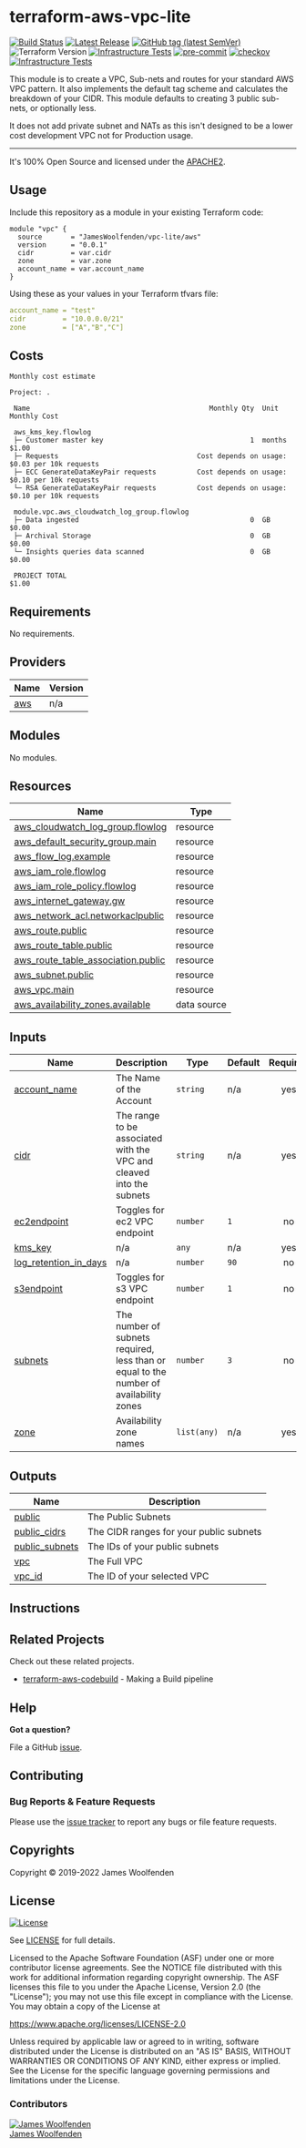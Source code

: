 # terraform-aws-vpc-lite

[![Build Status](https://github.com/JamesWoolfenden/terraform-aws-vpc-lite/workflows/Verify%20and%20Bump/badge.svg?branch=master)](https://github.com/JamesWoolfenden/terraform-aws-vpc-lite)
[![Latest Release](https://img.shields.io/github/release/JamesWoolfenden/terraform-aws-vpc-lite.svg)](https://github.com/JamesWoolfenden/terraform-aws-vpc-lite/releases/latest)
[![GitHub tag (latest SemVer)](https://img.shields.io/github/tag/JamesWoolfenden/terraform-aws-vpc-lite.svg?label=latest)](https://github.com/JamesWoolfenden/terraform-aws-vpc-lite/releases/latest)
![Terraform Version](https://img.shields.io/badge/tf-%3E%3D0.14.0-blue.svg)
[![Infrastructure Tests](https://www.bridgecrew.cloud/badges/github/JamesWoolfenden/terraform-aws-vpc-lite/cis_aws)](https://www.bridgecrew.cloud/link/badge?vcs=github&fullRepo=JamesWoolfenden%2Fterraform-aws-vpc-lite&benchmark=CIS+AWS+V1.2)
[![pre-commit](https://img.shields.io/badge/pre--commit-enabled-brightgreen?logo=pre-commit&logoColor=white)](https://github.com/pre-commit/pre-commit)
[![checkov](https://img.shields.io/badge/checkov-verified-brightgreen)](https://www.checkov.io/)
[![Infrastructure Tests](https://www.bridgecrew.cloud/badges/github/jameswoolfenden/terraform-aws-vpc-lite/general)](https://www.bridgecrew.cloud/link/badge?vcs=github&fullRepo=JamesWoolfenden%2Fterraform-aws-vpc-lite&benchmark=INFRASTRUCTURE+SECURITY)

This module is to create a VPC, Sub-nets and routes for your standard AWS VPC pattern. It also implements the default tag scheme and calculates the breakdown of your CIDR.
This module defaults to creating 3 public sub-nets, or optionally less.

It does not add private subnet and NATs as this isn't designed to be a lower cost development VPC not for Production usage.

---

It's 100% Open Source and licensed under the [APACHE2](LICENSE).

## Usage

Include this repository as a module in your existing Terraform code:

```hcl
module "vpc" {
  source       = "JamesWoolfenden/vpc-lite/aws"
  version      = "0.0.1"
  cidr         = var.cidr
  zone         = var.zone
  account_name = var.account_name
}
```

Using these as your values in your Terraform tfvars file:

```YAML
account_name = "test"
cidr         = "10.0.0.0/21"
zone         = ["A","B","C"]
```

## Costs

```text
Monthly cost estimate

Project: .

 Name                                            Monthly Qty  Unit              Monthly Cost

 aws_kms_key.flowlog
 ├─ Customer master key                                    1  months                   $1.00
 ├─ Requests                                  Cost depends on usage: $0.03 per 10k requests
 ├─ ECC GenerateDataKeyPair requests          Cost depends on usage: $0.10 per 10k requests
 └─ RSA GenerateDataKeyPair requests          Cost depends on usage: $0.10 per 10k requests

 module.vpc.aws_cloudwatch_log_group.flowlog
 ├─ Data ingested                                          0  GB                       $0.00
 ├─ Archival Storage                                       0  GB                       $0.00
 └─ Insights queries data scanned                          0  GB                       $0.00

 PROJECT TOTAL                                                                         $1.00
```

<!-- BEGINNING OF PRE-COMMIT-TERRAFORM DOCS HOOK -->

## Requirements

No requirements.

## Providers

| Name                                             | Version |
| ------------------------------------------------ | ------- |
| <a name="provider_aws"></a> [aws](#provider_aws) | n/a     |

## Modules

No modules.

## Resources

| Name                                                                                                                                      | Type        |
| ----------------------------------------------------------------------------------------------------------------------------------------- | ----------- |
| [aws_cloudwatch_log_group.flowlog](https://registry.terraform.io/providers/hashicorp/aws/latest/docs/resources/cloudwatch_log_group)      | resource    |
| [aws_default_security_group.main](https://registry.terraform.io/providers/hashicorp/aws/latest/docs/resources/default_security_group)     | resource    |
| [aws_flow_log.example](https://registry.terraform.io/providers/hashicorp/aws/latest/docs/resources/flow_log)                              | resource    |
| [aws_iam_role.flowlog](https://registry.terraform.io/providers/hashicorp/aws/latest/docs/resources/iam_role)                              | resource    |
| [aws_iam_role_policy.flowlog](https://registry.terraform.io/providers/hashicorp/aws/latest/docs/resources/iam_role_policy)                | resource    |
| [aws_internet_gateway.gw](https://registry.terraform.io/providers/hashicorp/aws/latest/docs/resources/internet_gateway)                   | resource    |
| [aws_network_acl.networkaclpublic](https://registry.terraform.io/providers/hashicorp/aws/latest/docs/resources/network_acl)               | resource    |
| [aws_route.public](https://registry.terraform.io/providers/hashicorp/aws/latest/docs/resources/route)                                     | resource    |
| [aws_route_table.public](https://registry.terraform.io/providers/hashicorp/aws/latest/docs/resources/route_table)                         | resource    |
| [aws_route_table_association.public](https://registry.terraform.io/providers/hashicorp/aws/latest/docs/resources/route_table_association) | resource    |
| [aws_subnet.public](https://registry.terraform.io/providers/hashicorp/aws/latest/docs/resources/subnet)                                   | resource    |
| [aws_vpc.main](https://registry.terraform.io/providers/hashicorp/aws/latest/docs/resources/vpc)                                           | resource    |
| [aws_availability_zones.available](https://registry.terraform.io/providers/hashicorp/aws/latest/docs/data-sources/availability_zones)     | data source |

## Inputs

| Name                                                                                             | Description                                                                            | Type        | Default | Required |
| ------------------------------------------------------------------------------------------------ | -------------------------------------------------------------------------------------- | ----------- | ------- | :------: |
| <a name="input_account_name"></a> [account_name](#input_account_name)                            | The Name of the Account                                                                | `string`    | n/a     |   yes    |
| <a name="input_cidr"></a> [cidr](#input_cidr)                                                    | The range to be associated with the VPC and cleaved into the subnets                   | `string`    | n/a     |   yes    |
| <a name="input_ec2endpoint"></a> [ec2endpoint](#input_ec2endpoint)                               | Toggles for ec2 VPC endpoint                                                           | `number`    | `1`     |    no    |
| <a name="input_kms_key"></a> [kms_key](#input_kms_key)                                           | n/a                                                                                    | `any`       | n/a     |   yes    |
| <a name="input_log_retention_in_days"></a> [log_retention_in_days](#input_log_retention_in_days) | n/a                                                                                    | `number`    | `90`    |    no    |
| <a name="input_s3endpoint"></a> [s3endpoint](#input_s3endpoint)                                  | Toggles for s3 VPC endpoint                                                            | `number`    | `1`     |    no    |
| <a name="input_subnets"></a> [subnets](#input_subnets)                                           | The number of subnets required, less than or equal to the number of availability zones | `number`    | `3`     |    no    |
| <a name="input_zone"></a> [zone](#input_zone)                                                    | Availability zone names                                                                | `list(any)` | n/a     |   yes    |

## Outputs

| Name                                                                          | Description                             |
| ----------------------------------------------------------------------------- | --------------------------------------- |
| <a name="output_public"></a> [public](#output_public)                         | The Public Subnets                      |
| <a name="output_public_cidrs"></a> [public_cidrs](#output_public_cidrs)       | The CIDR ranges for your public subnets |
| <a name="output_public_subnets"></a> [public_subnets](#output_public_subnets) | The IDs of your public subnets          |
| <a name="output_vpc"></a> [vpc](#output_vpc)                                  | The Full VPC                            |
| <a name="output_vpc_id"></a> [vpc_id](#output_vpc_id)                         | The ID of your selected VPC             |

<!-- END OF PRE-COMMIT-TERRAFORM DOCS HOOK -->

## Instructions

## Related Projects

Check out these related projects.

- [terraform-aws-codebuild](https://github.com/jameswoolfenden/terraform-aws-codebuild) - Making a Build pipeline

## Help

**Got a question?**

File a GitHub [issue](https://github.com/jameswoolfenden/terraform-aws-vpc-lite/issues).

## Contributing

### Bug Reports & Feature Requests

Please use the [issue tracker](https://github.com/jameswoolfenden/terraform-aws-vpc-lite/issues) to report any bugs or file feature requests.

## Copyrights

Copyright © 2019-2022 James Woolfenden

## License

[![License](https://img.shields.io/badge/License-Apache%202.0-blue.svg)](https://opensource.org/licenses/Apache-2.0)

See [LICENSE](LICENSE) for full details.

Licensed to the Apache Software Foundation (ASF) under one
or more contributor license agreements. See the NOTICE file
distributed with this work for additional information
regarding copyright ownership. The ASF licenses this file
to you under the Apache License, Version 2.0 (the
"License"); you may not use this file except in compliance
with the License. You may obtain a copy of the License at

<https://www.apache.org/licenses/LICENSE-2.0>

Unless required by applicable law or agreed to in writing,
software distributed under the License is distributed on an
"AS IS" BASIS, WITHOUT WARRANTIES OR CONDITIONS OF ANY
KIND, either express or implied. See the License for the
specific language governing permissions and limitations
under the License.

### Contributors

[![James Woolfenden][jameswoolfenden_avatar]][jameswoolfenden_homepage]<br/>[James Woolfenden][jameswoolfenden_homepage]

[jameswoolfenden_homepage]: https://github.com/jameswoolfenden
[jameswoolfenden_avatar]: https://github.com/jameswoolfenden.png?size=150
[github]: https://github.com/jameswoolfenden
[linkedin]: https://www.linkedin.com/in/jameswoolfenden/
[twitter]: https://twitter.com/JimWoolfenden
[share_twitter]: https://twitter.com/intent/tweet/?text=terraform-aws-vpc-lite&url=https://github.com/jameswoolfenden/terraform-aws-vpc-lite
[share_linkedin]: https://www.linkedin.com/shareArticle?mini=true&title=terraform-aws-vpc-lite&url=https://github.com/jameswoolfenden/terraform-aws-vpc-lite
[share_reddit]: https://reddit.com/submit/?url=https://github.com/jameswoolfenden/terraform-aws-vpc-lite
[share_facebook]: https://facebook.com/sharer/sharer.php?u=https://github.com/jameswoolfenden/terraform-aws-vpc-lite
[share_email]: mailto:?subject=terraform-aws-vpc-lite&body=https://github.com/jameswoolfenden/terraform-aws-vpc-lite
